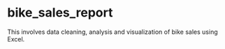 # bike_sales_report

This involves data cleaning, analysis and visualization of bike sales using Excel.
